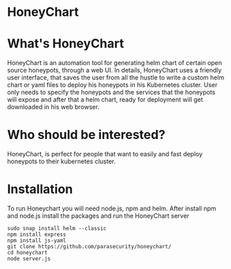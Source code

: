 # HoneyChart

# What's HoneyChart
HoneyChart is an automation tool for generating helm chart of certain open source honeypots, through a web UI.
In details, HoneyChart uses a friendly user interface, that saves the user from all the hustle to write a custom helm chart or yaml files to deploy his honeypots in his Kubernetes cluster. User only needs to specify the honeypots and the services that the honeypots will expose and after that a helm chart, ready for deployment will get downloaded in his web browser.

# Who should be interested?
HoneyChart, is perfect for people that want to easily and fast deploy honeypots to their kubernetes cluster.

# Installation
To run Honeychart you will need node.js, npm and helm. After install npm and node.js install the packages and run the HoneyChart server

```
sudo snap install helm --classic
npm install express
npm install js-yaml
git clone https://github.com/parasecurity/honeychart/
cd honeychart
node server.js
```
